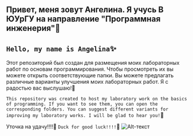 ## **Привет, меня зовут Ангелина. Я учусь В ЮУрГУ на направление "Программная инженерия"**:snail:
## **`Hello, my name is Angelina`**:sparkles:
Этот репозиторий был создан для размещения моих лабораторных работ по основам программирования. Чтобы просмотреть их вы можете открыть соответствующие папки. Вы можете предлагать различные варианты улучшения моих лабораторных работ. Я с радостью вас выслушаю!:hibiscus:

`This repository was created to host my laboratory work on the basics of programming. If you want to see them, you can open the corresponding folders. You can suggest different variants for improving my laboratory works. I will be glad to hear you!`:mushroom:

Уточка на удачу!!!!:baby_chick:
`Duck for good luck!!!!`:hatched_chick:	
![Alt-текст](https://zoolandy.ru/wp-content/uploads/2020/11/bb46d662a7a921fc0b8c325adc6b00aa.jpg)
